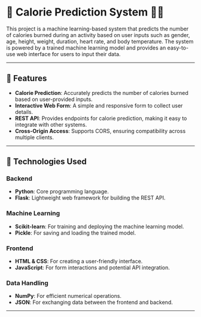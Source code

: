 # 🍎 Calorie Prediction System 🏃️‍♂️  

This project is a machine learning-based system that predicts the number of calories burned during an activity based on user inputs such as gender, age, height, weight, duration, heart rate, and body temperature. The system is powered by a trained machine learning model and provides an easy-to-use web interface for users to input their data.

---

## 🌟 Features  

- **Calorie Prediction**: Accurately predicts the number of calories burned based on user-provided inputs.
- **Interactive Web Form**: A simple and responsive form to collect user details.
- **REST API**: Provides endpoints for calorie prediction, making it easy to integrate with other systems.
- **Cross-Origin Access**: Supports CORS, ensuring compatibility across multiple clients.

---

## 🔧 Technologies Used  

### Backend  
- **Python**: Core programming language.  
- **Flask**: Lightweight web framework for building the REST API.  

### Machine Learning  
- **Scikit-learn**: For training and deploying the machine learning model.  
- **Pickle**: For saving and loading the trained model.  

### Frontend  
- **HTML & CSS**: For creating a user-friendly interface.  
- **JavaScript**: For form interactions and potential API integration.  

### Data Handling  
- **NumPy**: For efficient numerical operations.  
- **JSON**: For exchanging data between the frontend and backend.  

---


